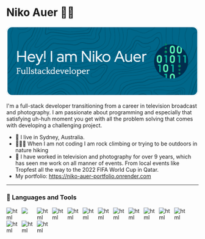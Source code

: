 # Niko Auer 👋🏾

![Header](./github-header-image.png)

I'm a full-stack developer transitioning from a career in television broadcast and photography. I am passionate about programming and especially that satisfying uh-huh moment you get with all the problem solving that comes with developing a challenging project.

 - 📍 I live in Sydney, Australia.
 - 🧗🏽‍♂️ When I am not coding I am rock climbing or trying to be outdoors in nature hiking
 - 📸 I have worked in television and photography for over 9 years, which has seen me work on all manner of events. From local events like Tropfest all the way to the 2022 FIFA World Cup in Qatar.
 - My portfolio: https://niko-auer-portfolio.onrender.com

---

### 🧰 Languages and Tools

<img align="left" alt="html" width="30px" style="padding-right:10px" src="https://cdn.jsdelivr.net/gh/devicons/devicon/icons/html5/html5-original.svg" />
<img align="left" width="30px" style="padding-right:10px" src="https://cdn.jsdelivr.net/gh/devicons/devicon/icons/css3/css3-original.svg" />
<img align="left" alt="html" width="30px" style="padding-right:10px" src="https://cdn.jsdelivr.net/gh/devicons/devicon/icons/tailwindcss/tailwindcss-original-wordmark.svg" />
<img align="left" alt="html" width="30px" style="padding-right:10px" src="https://cdn.jsdelivr.net/gh/devicons/devicon/icons/bootstrap/bootstrap-original.svg" />
<img align="left" alt="html" width="30px" style="padding-right:10px" src="https://cdn.jsdelivr.net/gh/devicons/devicon/icons/jquery/jquery-original.svg" />
<img align="left" alt="html" width="30px" style="padding-right:10px" src="https://cdn.jsdelivr.net/gh/devicons/devicon/icons/graphql/graphql-plain.svg" />
<img align="left" alt="html" width="30px" style="padding-right:10px" src="https://cdn.jsdelivr.net/gh/devicons/devicon/icons/mysql/mysql-original.svg" />
<img align="left" alt="html" width="30px" style="padding-right:10px" src="https://cdn.jsdelivr.net/gh/devicons/devicon/icons/mongodb/mongodb-original-wordmark.svg" />
<img align="left" alt="html" width="30px" style="padding-right:10px" src="https://cdn.jsdelivr.net/gh/devicons/devicon/icons/react/react-original.svg" />
<img align="left" alt="html" width="30px" style="padding-right:10px" src="https://cdn.jsdelivr.net/gh/devicons/devicon/icons/redux/redux-original.svg" />
<img align="left" alt="html" width="30px" style="padding-right:10px" src="https://cdn.jsdelivr.net/gh/devicons/devicon/icons/javascript/javascript-original.svg" />
<img align="left" alt="html" width="30px" style="padding-right:10px" src="https://cdn.jsdelivr.net/gh/devicons/devicon/icons/nodejs/nodejs-original.svg" />
<img align="left" alt="html" width="30px" style="padding-right:10px" src="https://cdn.jsdelivr.net/gh/devicons/devicon/icons/express/express-original.svg" />
<img align="left" alt="html" width="30px" style="padding-right:10px" src="https://cdn.jsdelivr.net/gh/devicons/devicon/icons/git/git-original.svg" />
<img align="left" alt="html" width="30px" style="padding-right:10px" src="https://cdn.jsdelivr.net/gh/devicons/devicon/icons/figma/figma-original.svg" />


          
          
          
          
          
          
          
          
          

